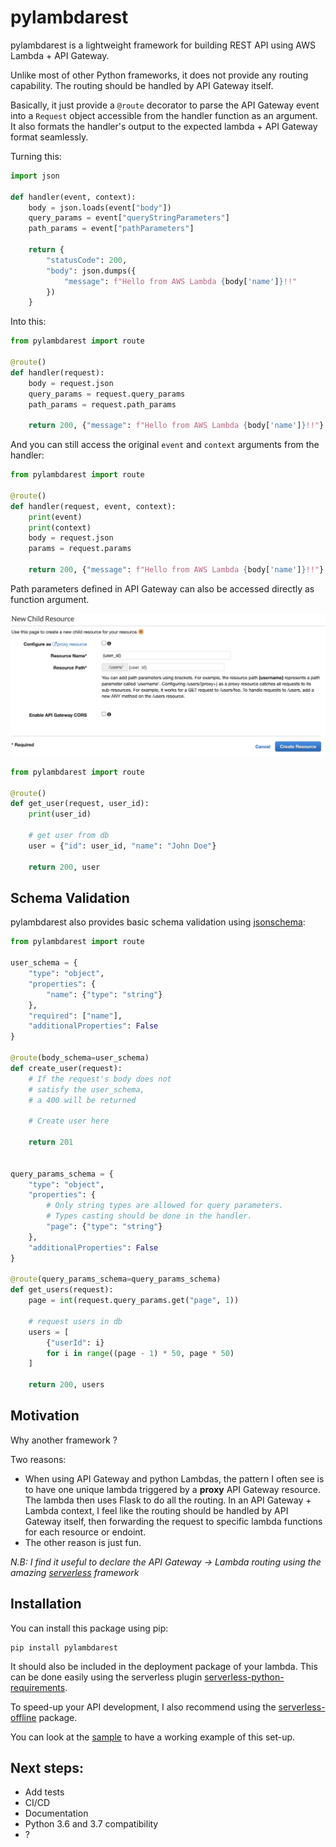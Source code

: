 # pylambdarest

pylambdarest is a lightweight framework for building REST API using AWS Lambda + API Gateway.

Unlike most of other Python frameworks, it does not provide any routing capability. The routing should be handled by API Gateway itself.

Basically, it just provide a `@route` decorator to parse the API Gateway event into a `Request` object accessible from the handler function as an argument. It also formats the handler's output to the expected lambda + API Gateway format seamlessly.

Turning this:

```python
import json

def handler(event, context):
    body = json.loads(event["body"])
    query_params = event["queryStringParameters"]
    path_params = event["pathParameters"]

    return {
        "statusCode": 200,
        "body": json.dumps({
            "message": f"Hello from AWS Lambda {body['name']}!!"
        })
    }

```

Into this:

```python
from pylambdarest import route

@route()
def handler(request):
    body = request.json
    query_params = request.query_params
    path_params = request.path_params

    return 200, {"message": f"Hello from AWS Lambda {body['name']}!!"}
```


And you can still access the original `event` and `context` arguments from the handler:

```python
from pylambdarest import route

@route()
def handler(request, event, context):
    print(event)
    print(context)
    body = request.json
    params = request.params

    return 200, {"message": f"Hello from AWS Lambda {body['name']}!!"}
```

Path parameters defined in API Gateway can also be accessed directly as function argument.

![api-gateway-path-params](images/api-gateway-path-params.png)

```python
from pylambdarest import route

@route()
def get_user(request, user_id):
    print(user_id)

    # get user from db
    user = {"id": user_id, "name": "John Doe"}

    return 200, user
```

## Schema Validation

pylambdarest also provides basic schema validation using [jsonschema](https://github.com/Julian/jsonschema):

```python
from pylambdarest import route

user_schema = {
    "type": "object",
    "properties": {
        "name": {"type": "string"}
    },
    "required": ["name"],
    "additionalProperties": False
}

@route(body_schema=user_schema)
def create_user(request):
    # If the request's body does not 
    # satisfy the user_schema,
    # a 400 will be returned

    # Create user here

    return 201


query_params_schema = {
    "type": "object",
    "properties": {
        # Only string types are allowed for query parameters.
        # Types casting should be done in the handler.
        "page": {"type": "string"} 
    },
    "additionalProperties": False
}

@route(query_params_schema=query_params_schema)
def get_users(request):
    page = int(request.query_params.get("page", 1))

    # request users in db
    users = [
        {"userId": i}
        for i in range((page - 1) * 50, page * 50)
    ]

    return 200, users
```

## Motivation

Why another framework ?

Two reasons:

- When using API Gateway and python Lambdas, the pattern I often see is to have one unique lambda triggered by a **proxy** API Gateway resource. The lambda then uses Flask to do all the routing. In an API Gateway + Lambda context, I feel like the routing should be handled by API Gateway itself, then forwarding the request to specific lambda functions for each resource or endoint.
- The other reason is just fun.

*N.B: I find it useful to declare the API Gateway -> Lambda routing using the amazing [serverless](https://www.serverless.com/) framework*

## Installation

You can install this package using pip:

```
pip install pylambdarest
```

It should also be included in the deployment package of your lambda. This can be done easily using the serverless plugin [serverless-python-requirements](https://github.com/UnitedIncome/serverless-python-requirements).

To speed-up your API development, I also recommend using the [serverless-offline](https://github.com/dherault/serverless-offline) package.

You can look at the [sample](https://github.com/MarwanDebbiche/pylambdarest/tree/master/sample) to have a working example of this set-up.

## Next steps:

- Add tests
- CI/CD
- Documentation
- Python 3.6 and 3.7 compatibility
- ?

